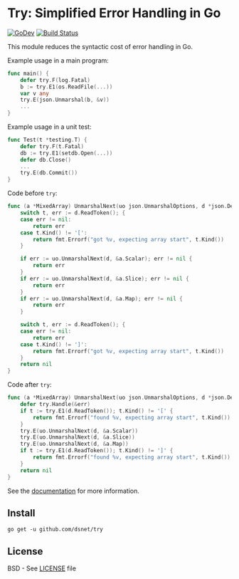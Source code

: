 # Try: Simplified Error Handling in Go

[![GoDev](https://img.shields.io/static/v1?label=godev&message=reference&color=00add8)][godev]
[![Build Status](https://github.com/dsnet/try/actions/workflows/test.yml/badge.svg?branch=master)][actions]

This module reduces the syntactic cost of error handling in Go.

Example usage in a main program:

```go
func main() {
    defer try.F(log.Fatal)
    b := try.E1(os.ReadFile(...))
    var v any
    try.E(json.Unmarshal(b, &v))
    ...
}
```

Example usage in a unit test:

```go
func Test(t *testing.T) {
    defer try.F(t.Fatal)
    db := try.E1(setdb.Open(...))
    defer db.Close()
    ...
    try.E(db.Commit())
}
```

Code before `try`:

```go
func (a *MixedArray) UnmarshalNext(uo json.UnmarshalOptions, d *json.Decoder) error {
    switch t, err := d.ReadToken(); {
    case err != nil:
        return err
    case t.Kind() != '[':
        return fmt.Errorf("got %v, expecting array start", t.Kind())
    }

    if err := uo.UnmarshalNext(d, &a.Scalar); err != nil {
        return err
    }
    if err := uo.UnmarshalNext(d, &a.Slice); err != nil {
        return err
    }
    if err := uo.UnmarshalNext(d, &a.Map); err != nil {
        return err
    }

    switch t, err := d.ReadToken(); {
    case err != nil:
        return err
    case t.Kind() != ']':
        return fmt.Errorf("got %v, expecting array start", t.Kind())
    }
    return nil
}
```

Code after `try`:

```go
func (a *MixedArray) UnmarshalNext(uo json.UnmarshalOptions, d *json.Decoder) (err error) {
    defer try.Handle(&err)
    if t := try.E1(d.ReadToken()); t.Kind() != '[' {
        return fmt.Errorf("found %v, expecting array start", t.Kind())
    }
    try.E(uo.UnmarshalNext(d, &a.Scalar))
    try.E(uo.UnmarshalNext(d, &a.Slice))
    try.E(uo.UnmarshalNext(d, &a.Map))
    if t := try.E1(d.ReadToken()); t.Kind() != ']' {
        return fmt.Errorf("found %v, expecting array start", t.Kind())
    }
    return nil
}
```

See the [documentation][godev] for more information.

[godev]: https://pkg.go.dev/github.com/dsnet/try
[actions]: https://github.com/dsnet/try/actions

## Install

```
go get -u github.com/dsnet/try
```

## License

BSD - See [LICENSE][license] file

[license]: https://github.com/dsnet/try/blob/master/LICENSE.md